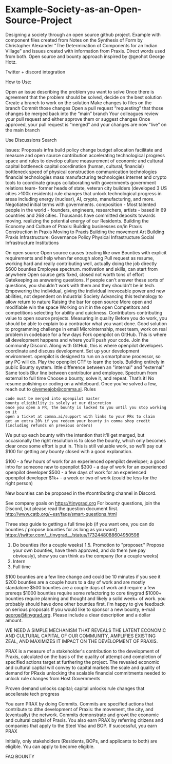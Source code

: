 # Example-Society-as-an-Open-Source-Project
Designing a society through an open source github project. Example with component files created from Notes on the Synthesis of Form by Christopher Alexander "The Determination of Components for an Indian Village" and issues created with information from Praxis. Direct words used from both. Open source and bounty approach inspired by @geohot George Hotz.

Twitter + discord integration

How to Use:

Open an issue describing the problem you want to solve
Once there is agreement that the problem should be solved, decide on the best solution
Create a branch to work on the solution
Make changes to files on the branch
Commit those changes
Open a pull request “requesting” that those changes be merged back into the “main” branch
Your colleagues review your pull request and either approve them or suggest changes
Once approved, your pull request is “merged” and your changes are now “live” on the main branch

Use
Discussions
Search

Issues: 
Proposals 
infra build
policy change
budget allocation
facilitate and measure and open source contribution
accelerating technological progress
space and rules to develop culture
measurement of economic and cultural capital
bottleneck capital coordination (human, cultural, financial)
bottleneck speed of physical construction
communication technologies
financial technologies
mass manufacturing technologies
internet and crypto
tools to coordinate groups
collaborating with governments government relations
team- former heads of state, veteran city builders (developed 3 US cities >100k residents) 
rule changes that unlock technological progress in areas including energy (nuclear), AI, crypto, manufacturing, and more. 
Negotiated initial terms with governments.
composition - Most talented people in the world - founders, engineers, researchers, artists - based in 69 countries and 268 cities. Thousands have committed deposits towards moving. 
realizing the potential energy of our Residents. 
Building the Economy and Culture of Praxis:
        Building businesses on/in Praxis
        Construction in Praxis
        Moving to Praxis
        Building the movement
        Art
    Building Praxis Infrastructure:
        Governance
        Policy
        Physical Infrastructure
        Social Infrastructure
        Institutions


On open source
Open source causes treating like own
Bounties with explicit requirements and help when far enough along
Pull request as resume, working hard and really contributing well, actually doing the job directly
$600 bounties
Employee spectrum. motivation and skills, can start from anywhere
Open source gets fixed, closed not worth tons of effort
Gatekeeping as answering questions. If people can't answer these sorts of questions, you shouldn't work with them and they shouldn't be in tech.
Empowering the individual, giving the individual irrevocable power and new abilities, not dependent on Industrial Society
Advancing this technology to allow return to nature
Raising the bar for open source
More open and modifiable win the space
Working on it in the open
Competitors and competitions selecting for ability and quickness. 
Contributors contributing value to open source projects.
Measuring in quality
Before you do work, you should be able to explain to a contractor what you want done.
Good solution to programming challenge in email
Microinternship, meet team, work on real problem in codebase for a few days
 Fork openpilot on GitHub. This is where all development happens and where you’ll push your code.
    Join the community Discord. Along with GitHub, this is where openpilot developers coordinate and discuss development.
    Set up your development environment. openpilot is designed to run on a smartphone processor, so any PC will do.
    Play the openpilot CTF to learn the tools.
Building entirely in public
Bounty system. little difference between an "internal" and "external"
Same tools
Blur line between contributor and employee. Spectrum from external to full time
Choose a bounty, solve it, and repeat. That’s it! No resume polishing or coding on a whiteboard. Once you’ve solved a few, reach out to givemeajob@comma.ai.
Rules

    code must be merged into openpilot master
    bounty eligibility is solely at our discretion
    once you open a PR, the bounty is locked to you until you stop working on it
    open a ticket at comma.ai/support with links to your PRs to claim
    get an extra 20% if you redeem your bounty in comma shop credit (including refunds on previous orders)

We put up each bounty with the intention that it'll get merged, but occasionally the right resolution is to close the bounty, which only becomes clear once some effort is put in. This is still valuable work, so we'll pay out $100 for getting any bounty closed with a good explanation.

   $100 - a few hours of work for an experienced openpilot developer; a good intro for someone new to openpilot
    $300 - a day of work for an experienced openpilot developer
    $500 - a few days of work for an experienced openpilot developer
    $1k+ - a week or two of work (could be less for the right person)

New bounties can be proposed in the #contributing channel in Discord.


See company goals on https://tinygrad.org
For bounty questions, join the Discord, but please read the question document first. http://www.catb.org/~esr/faqs/smart-questions.html

Three step guide to getting a full time job (if you want one, you can do bounties / propose bounties for as long as you want)
https://twitter.com/__tinygrad__/status/1732448088604950598
1. Do bounties (for a couple weeks)
1.5. Promotion to "proposer." Propose your own bounties, have them approved, and do them (we pay obviously), show you can think as the company (for a couple weeks)
2. Intern
3. Full time

$100 bounties are a few line change and could be 10 minutes if you see it
$200 bounties are a couple hours to a day of work and are mostly standalone
$500 bounties are a couple days of work and require a few prereqs
$1000 bounties require some refactoring to core tinygrad
$1000+ bounties require planning and thought and likely a solid week+ of work. you probably should have done other bounties first. i'm happy to give feedback on serious proposals
If you would like to sponsor a new bounty, e-mail george@tinygrad.org. Please include a clear description and a dollar amount.




WE NEED A SIMPLE MECHANISM THAT REVEALS THE LATENT ECONOMIC AND CULTURAL CAPITAL OF OUR COMMUNITY, AMPLIFIES EXISTING ZEAL, AND MAXIMIZES IT IMPACT ON THE DEVELOPMENT OF PRAXIS. 

PRAX is a measure of a stakeholder's contribution to the development of Praxis, calculated on the basis of the quality of attempt and completion of specified actions target at furthering the project. The revealed economic and cultural captial will convey to capital markets the scale and quality of demand for PRaxis unlocking the scalable financial commitments needed to unlock rule changes from Host Governments

Proven demand unlocks capital; capital unlocks rule changes that accellerate tech progress

You earn PRAX by doing Commits. Commits are specified actions that contribute to dthe development of Praxis: the movement, the city, and (eventually) the network. Commits demonstrate and growt the economic and cultural capital of Praxis. 
You also earn PRAX by referring citizens and companies that apply to the Steel Visa and BOP. If successful, you earn PRAX

Initially, only stakeholders (Residents, BOPs, and applicants to both) are eligible. You can apply to become eligible.



FAQ
BOUNTY
